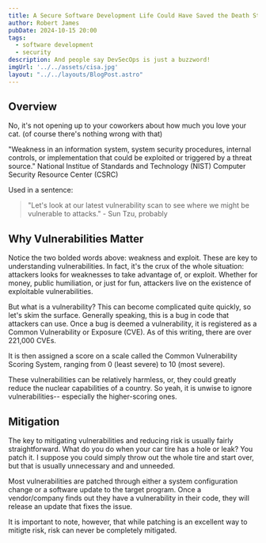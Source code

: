 ```yaml
---
title: A Secure Software Development Life Could Have Saved the Death Star and the Empire
author: Robert James
pubDate: 2024-10-15 20:00
tags:
  - software development
  - security
description: And people say DevSecOps is just a buzzword!
imgUrl: '../../assets/cisa.jpg'
layout: "../../layouts/BlogPost.astro"
---
```


## Overview

No, it's not opening up to your coworkers about how much you love your cat. (of course there's nothing wrong with that)

"Weakness in an information system, system security procedures, internal controls, or implementation that could be exploited or triggered by a threat source." National Institue of Standards and Technology (NIST) Computer Security Resource Center (CSRC)

Used in a sentence: 
> "Let's look at our latest vulnerability scan to see where we might be vulnerable to attacks." - Sun Tzu, probably

## Why Vulnerabilities Matter

Notice the two bolded words above: weakness and exploit. These are key to understanding vulnerabilities. In fact, it's the crux of the whole situation: attackers looks for weaknesses to take advantage of, or exploit. Whether for money, public humiliation, or just for fun, attackers live on the existence of exploitable vulnerabilities.

But what is a vulnerability? This can become complicated quite quickly, so let's skim the surface. Generally speaking, this is a bug in code that attackers can use. Once a bug is deemed a vulnerability, it is registered as a Common Vulnerability or Exposure (CVE). As of this writing, there are over 221,000 CVEs.

It is then assigned a score on a scale called the Common Vulnerability Scoring System, ranging from 0 (least severe) to 10 (most severe).

These vulnerabilities can be relatively harmless, or, they could greatly reduce the nuclear capabilities of a country. So yeah, it is unwise to ignore vulnerabilities-- especially the higher-scoring ones.

## Mitigation

The key to mitigating vulnerabilities and reducing risk is usually fairly straightforward. What do you do when your car tire has a hole or leak? You patch it. I suppose you could simply throw out the whole tire and start over, but that is usually unnecessary and and unneeded.

Most vulnerabilities are patched through either a system configuration change or a software update to the target program. Once a vendor/company finds out they have a vulnerability in their code, they will release an update that fixes the issue.

It is important to note, however, that while patching is an excellent way to mitigte risk, risk can never be completely mitigated.